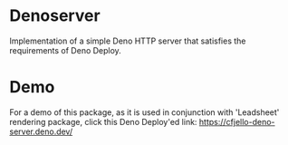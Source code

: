 # Denoserver 

Implementation of a simple Deno HTTP server that satisfies the requirements of Deno Deploy.

# Demo

For a demo of this package, as it is used in conjunction with 'Leadsheet' rendering package, click this Deno Deploy'ed link: https://cfjello-deno-server.deno.dev/
